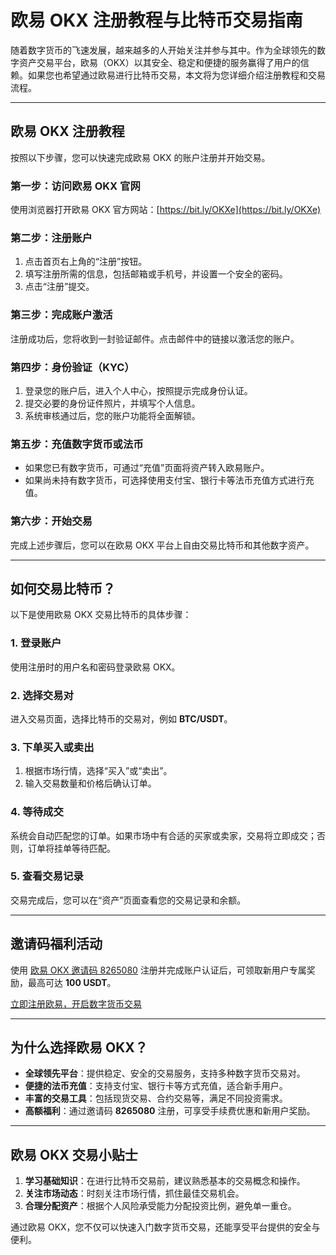 # 欧易 OKX 注册教程与比特币交易指南


随着数字货币的飞速发展，越来越多的人开始关注并参与其中。作为全球领先的数字资产交易平台，欧易（OKX）以其安全、稳定和便捷的服务赢得了用户的信赖。如果您也希望通过欧易进行比特币交易，本文将为您详细介绍注册教程和交易流程。

---

## 欧易 OKX 注册教程

按照以下步骤，您可以快速完成欧易 OKX 的账户注册并开始交易。

### 第一步：访问欧易 OKX 官网

使用浏览器打开欧易 OKX 官方网站：[https://bit.ly/OKXe](https://bit.ly/OKXe)

### 第二步：注册账户

1. 点击首页右上角的“注册”按钮。
2. 填写注册所需的信息，包括邮箱或手机号，并设置一个安全的密码。
3. 点击“注册”提交。

### 第三步：完成账户激活

注册成功后，您将收到一封验证邮件。点击邮件中的链接以激活您的账户。

### 第四步：身份验证（KYC）

1. 登录您的账户后，进入个人中心，按照提示完成身份认证。
2. 提交必要的身份证件照片，并填写个人信息。
3. 系统审核通过后，您的账户功能将全面解锁。

### 第五步：充值数字货币或法币

- 如果您已有数字货币，可通过“充值”页面将资产转入欧易账户。
- 如果尚未持有数字货币，可选择使用支付宝、银行卡等法币充值方式进行充值。

### 第六步：开始交易

完成上述步骤后，您可以在欧易 OKX 平台上自由交易比特币和其他数字资产。

---

## 如何交易比特币？

以下是使用欧易 OKX 交易比特币的具体步骤：

### 1. 登录账户

使用注册时的用户名和密码登录欧易 OKX。

### 2. 选择交易对

进入交易页面，选择比特币的交易对，例如 **BTC/USDT**。

### 3. 下单买入或卖出

1. 根据市场行情，选择“买入”或“卖出”。
2. 输入交易数量和价格后确认订单。

### 4. 等待成交

系统会自动匹配您的订单。如果市场中有合适的买家或卖家，交易将立即成交；否则，订单将挂单等待匹配。

### 5. 查看交易记录

交易完成后，您可以在“资产”页面查看您的交易记录和余额。

---

## 邀请码福利活动

使用 [欧易 OKX 邀请码 8265080](https://bit.ly/OKXe) 注册并完成账户认证后，可领取新用户专属奖励，最高可达 **100 USDT**。

[立即注册欧易，开启数字货币交易](https://bit.ly/OKXe)

---

## 为什么选择欧易 OKX？

- **全球领先平台**：提供稳定、安全的交易服务，支持多种数字货币交易对。
- **便捷的法币充值**：支持支付宝、银行卡等方式充值，适合新手用户。
- **丰富的交易工具**：包括现货交易、合约交易等，满足不同投资需求。
- **高额福利**：通过邀请码 **8265080** 注册，可享受手续费优惠和新用户奖励。

---

## 欧易 OKX 交易小贴士

1. **学习基础知识**：在进行比特币交易前，建议熟悉基本的交易概念和操作。
2. **关注市场动态**：时刻关注市场行情，抓住最佳交易机会。
3. **合理分配资产**：根据个人风险承受能力分配投资比例，避免单一重仓。

通过欧易 OKX，您不仅可以快速入门数字货币交易，还能享受平台提供的安全与便利。


